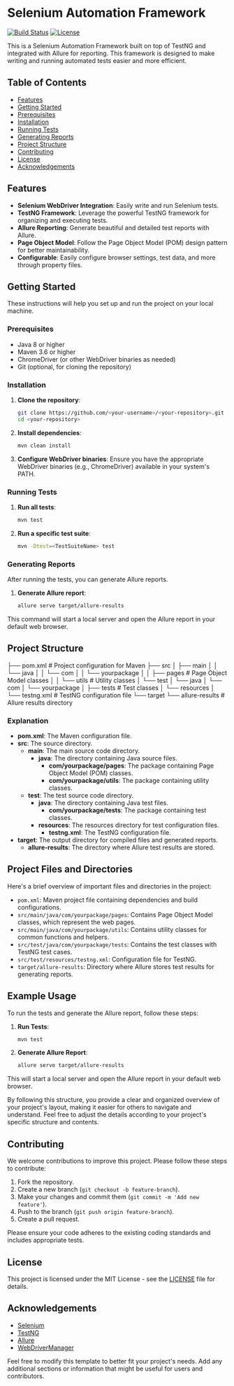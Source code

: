 # Selenium Automation Framework

[![Build Status](https://img.shields.io/travis/<your-username>/<your-repository>.svg?style=flat-square)](https://travis-ci.org/<your-username>/<your-repository>)
[![License](https://img.shields.io/badge/license-MIT-blue.svg)](LICENSE)

This is a Selenium Automation Framework built on top of TestNG and integrated with Allure for reporting. This framework is designed to make writing and running automated tests easier and more efficient.

## Table of Contents

- [Features](#features)
- [Getting Started](#getting-started)
- [Prerequisites](#prerequisites)
- [Installation](#installation)
- [Running Tests](#running-tests)
- [Generating Reports](#generating-reports)
- [Project Structure](#project-structure)
- [Contributing](#contributing)
- [License](#license)
- [Acknowledgements](#acknowledgements)

## Features

- **Selenium WebDriver Integration**: Easily write and run Selenium tests.
- **TestNG Framework**: Leverage the powerful TestNG framework for organizing and executing tests.
- **Allure Reporting**: Generate beautiful and detailed test reports with Allure.
- **Page Object Model**: Follow the Page Object Model (POM) design pattern for better maintainability.
- **Configurable**: Easily configure browser settings, test data, and more through property files.

## Getting Started

These instructions will help you set up and run the project on your local machine.

### Prerequisites

- Java 8 or higher
- Maven 3.6 or higher
- ChromeDriver (or other WebDriver binaries as needed)
- Git (optional, for cloning the repository)

### Installation

1. **Clone the repository**:
    ```sh
    git clone https://github.com/<your-username>/<your-repository>.git
    cd <your-repository>
    ```

2. **Install dependencies**:
    ```sh
    mvn clean install
    ```

3. **Configure WebDriver binaries**:
    Ensure you have the appropriate WebDriver binaries (e.g., ChromeDriver) available in your system's PATH.

### Running Tests

1. **Run all tests**:
    ```sh
    mvn test
    ```

2. **Run a specific test suite**:
    ```sh
    mvn -Dtest=<TestSuiteName> test
    ```

### Generating Reports

After running the tests, you can generate Allure reports.

1. **Generate Allure report**:
    ```sh
    allure serve target/allure-results
    ```

This command will start a local server and open the Allure report in your default web browser.

## Project Structure
├── pom.xml # Project configuration for Maven
├── src
│ ├── main
│ │ └── java
│ │ └── com
│ │ └── yourpackage
│ │ ├── pages # Page Object Model classes
│ │ └── utils # Utility classes
│ └── test
│ └── java
│ └── com
│ └── yourpackage
│ ├── tests # Test classes
│ └── resources
│ └── testng.xml # TestNG configuration file
└── target
└── allure-results # Allure results directory


### Explanation

- **pom.xml**: The Maven configuration file.
- **src**: The source directory.
  - **main**: The main source code directory.
    - **java**: The directory containing Java source files.
      - **com/yourpackage/pages**: The package containing Page Object Model (POM) classes.
      - **com/yourpackage/utils**: The package containing utility classes.
  - **test**: The test source code directory.
    - **java**: The directory containing Java test files.
      - **com/yourpackage/tests**: The package containing test classes.
    - **resources**: The resources directory for test configuration files.
      - **testng.xml**: The TestNG configuration file.
- **target**: The output directory for compiled files and generated reports.
  - **allure-results**: The directory where Allure test results are stored.

## Project Files and Directories

Here's a brief overview of important files and directories in the project:

- `pom.xml`: Maven project file containing dependencies and build configurations.
- `src/main/java/com/yourpackage/pages`: Contains Page Object Model classes, which represent the web pages.
- `src/main/java/com/yourpackage/utils`: Contains utility classes for common functions and helpers.
- `src/test/java/com/yourpackage/tests`: Contains the test classes with TestNG test cases.
- `src/test/resources/testng.xml`: Configuration file for TestNG.
- `target/allure-results`: Directory where Allure stores test results for generating reports.

## Example Usage

To run the tests and generate the Allure report, follow these steps:

1. **Run Tests**:
    ```sh
    mvn test
    ```

2. **Generate Allure Report**:
    ```sh
    allure serve target/allure-results
    ```

This will start a local server and open the Allure report in your default web browser.

By following this structure, you provide a clear and organized overview of your project's layout, making it easier for others to navigate and understand. Feel free to adjust the details according to your project's specific structure and contents.



## Contributing

We welcome contributions to improve this project. Please follow these steps to contribute:

1. Fork the repository.
2. Create a new branch (`git checkout -b feature-branch`).
3. Make your changes and commit them (`git commit -m 'Add new feature'`).
4. Push to the branch (`git push origin feature-branch`).
5. Create a pull request.

Please ensure your code adheres to the existing coding standards and includes appropriate tests.

## License

This project is licensed under the MIT License - see the [LICENSE](LICENSE) file for details.

## Acknowledgements

- [Selenium](https://www.selenium.dev/)
- [TestNG](https://testng.org/)
- [Allure](http://allure.qatools.ru/)
- [WebDriverManager](https://github.com/bonigarcia/webdrivermanager)

Feel free to modify this template to better fit your project's needs. Add any additional sections or information that might be useful for users and contributors.


